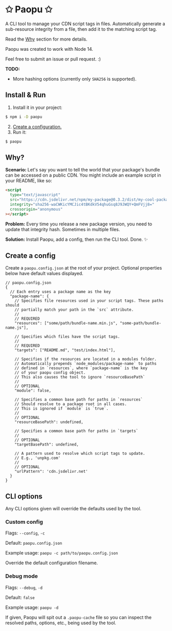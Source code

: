 # ✩ Paopu ✩

A CLI tool to manage your CDN script tags in files. Automatically generate a sub-resource integrity from a file, then add it to the matching script tag.

Read the [Why](#why) section for more details.

Paopu was created to work with Node 14.

Feel free to submit an issue or pull request. :)

**TODO:**

- More hashing options (currently only `SHA256` is supported).

## Install & Run

1. Install it in your project:

```sh
$ npm i -D paopu
```

2. [Create a configuration.](#create-a-config)
3. Run it:

```sh
$ paopu
```

## Why?

**Scenario:** Let's say you want to tell the world that your package's bundle can be accessed on a public CDN. You might include an example script in your README, like so:

```html
<script
  type="text/javascript"
  src="https://cdn.jsdelivr.net/npm/my-package@0.3.2/dist/my-cool-package.min.js"
  integrity="sha256-waCWKicYMCJic4tBKdkV54qhuGsq8J9JWQY+QmFVjj8="
  crossorigin="anonymous"
></script>
```

**Problem:** Every time you release a new package version, you need to update that integrity hash. Sometimes in multiple files.

**Solution:** Install Paopu, add a config, then run the CLI tool. Done. ✨

## Create a config

Create a `paopu.config.json` at the root of your project. Optional properties below have default values displayed.

```
// paopu.config.json
{
  // Each entry uses a package name as the key
  "package-name": {
    // Specifies file resources used in your script tags. These paths should
    // partially match your path in the `src` attribute.
    //
    // REQUIRED
    "resources": ["some/path/bundle-name.min.js", "some-path/bundle-name.js"],

    // Specifies which files have the script tags.
    //
    // REQUIRED
    "targets": ["README.md", "test/index.html"],

    // Specifies if the resources are located in a modules folder.
    // Automatically prepends `node_modules/package-name` to paths
    // defined in `resources`, where `package-name` is the key
    // of your paopu config object.
    // This also causes the tool to ignore `resourceBasePath`
    //
    // OPTIONAL
    "module": false,

    // Specifies a common base path for paths in `resources`
    // Should resolve to a package root in all cases.
    // This is ignored if `module` is `true`.
    //
    // OPTIONAL
    "resourceBasePath": undefined,

    // Specifies a common base path for paths in `targets`
    //
    // OPTIONAL
    "targetBasePath": undefined,

    // A pattern used to resolve which script tags to update.
    // E.g., 'unpkg.com'
    //
    // OPTIONAL
    "urlPattern": 'cdn.jsdelivr.net'
  }
}
```

## CLI options

Any CLI options given will override the defaults used by the tool.

### Custom config

Flags: `--config`, `-c`

Default: `paopu.config.json`

Example usage: `paopu -c path/to/paopu.config.json`

Override the default configuration filename.

### Debug mode

Flags: `--debug`, `-d`

Default: `false`

Example usage: `paopu -d`

If given, Paopu will spit out a `.paopu-cache` file so you can inspect the resolved paths, options, etc., being used by the tool.
